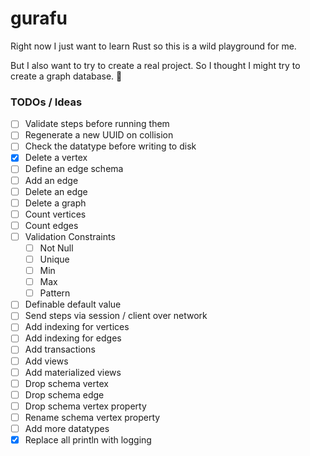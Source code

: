 # gurafu

Right now I just want to learn Rust so this is a wild playground for me.

But I also want to try to create a real project. So I thought I might try to create a graph database. :shrug:

### TODOs / Ideas

- [ ] Validate steps before running them
- [ ] Regenerate a new UUID on collision
- [ ] Check the datatype before writing to disk
- [x] Delete a vertex
- [ ] Define an edge schema
- [ ] Add an edge
- [ ] Delete an edge
- [ ] Delete a graph
- [ ] Count vertices
- [ ] Count edges
- [ ] Validation Constraints
    - [ ] Not Null
    - [ ] Unique
    - [ ] Min
    - [ ] Max
    - [ ] Pattern
- [ ] Definable default value
- [ ] Send steps via session / client over network
- [ ] Add indexing for vertices
- [ ] Add indexing for edges
- [ ] Add transactions
- [ ] Add views
- [ ] Add materialized views
- [ ] Drop schema vertex
- [ ] Drop schema edge
- [ ] Drop schema vertex property
- [ ] Rename schema vertex property
- [ ] Add more datatypes
- [x] Replace all println with logging
